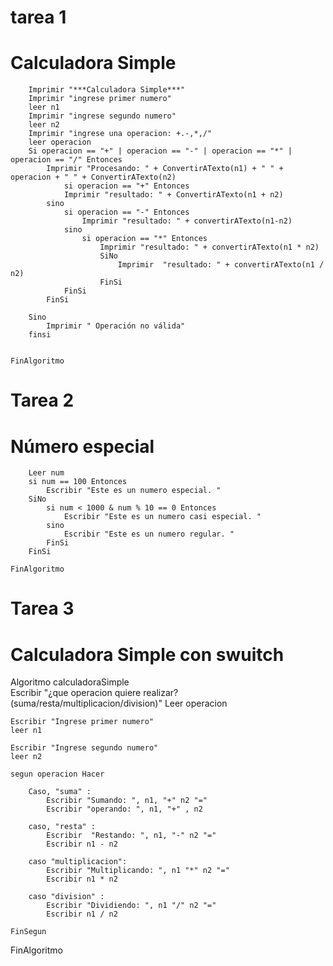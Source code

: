# tarea 1
# Calculadora Simple

``` Algoritmo calculadoraSimple
	Imprimir "***Calculadora Simple***"
	Imprimir "ingrese primer numero"
	leer n1
	Imprimir "ingrese segundo numero"
	leer n2
	Imprimir "ingrese una operacion: +.-,*,/"
	leer operacion
	Si operacion == "+" | operacion == "-" | operacion == "*" | operacion == "/" Entonces
		Imprimir "Procesando: " + ConvertirATexto(n1) + " " + operacion + " " + ConvertirATexto(n2) 
			si operacion == "+" Entonces
			Imprimir "resultado: " + ConvertirATexto(n1 + n2)
		sino 
			si operacion == "-" Entonces
				Imprimir "resultado: " + convertirATexto(n1-n2)
			sino 
				si operacion == "*" Entonces
					Imprimir "resultado: " + convertirATexto(n1 * n2)
					SiNo
						Imprimir  "resultado: " + convertirATexto(n1 / n2)
					FinSi
			FinSi
		FinSi
		
	Sino 
		Imprimir " Operación no válida" 
	finsi
	
	
FinAlgoritmo
```

# Tarea 2
# Número especial
```Algoritmo NumeroEspecial
	Leer num
	si num == 100 Entonces
		Escribir "Este es un numero especial. "
	SiNo
		si num < 1000 & num % 10 == 0 Entonces
			Escribir "Este es un numero casi especial. "
		sino 
			Escribir "Este es un numero regular. "
		FinSi
	FinSi
	
FinAlgoritmo
```

# Tarea 3
# Calculadora Simple con swuitch

Algoritmo calculadoraSimple  
	Escribir "¿que operacion quiere realizar? (suma/resta/multiplicacion/division)"
	Leer operacion
	
	Escribir "Ingrese primer numero"
	leer n1
	
	Escribir "Ingrese segundo numero"
	leer n2
	
	segun operacion Hacer
		
		Caso, "suma" :
			Escribir "Sumando: ", n1, "+" n2 "="
			Escribir "operando: ", n1, "+" , n2
		
		caso, "resta" :
			Escribir  "Restando: ", n1, "-" n2 "="
			Escribir n1 - n2
			
        caso "multiplicacion":
			Escribir "Multiplicando: ", n1 "*" n2 "="
			Escribir n1 * n2  
			
		caso "division" :
			Escribir "Dividiendo: ", n1 "/" n2 "=" 
			Escribir n1 / n2	
			
	FinSegun
FinAlgoritmo 

